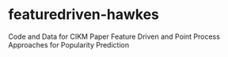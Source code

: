 # featuredriven-hawkes
Code and Data for CIKM Paper Feature Driven and Point Process Approaches for Popularity Prediction
